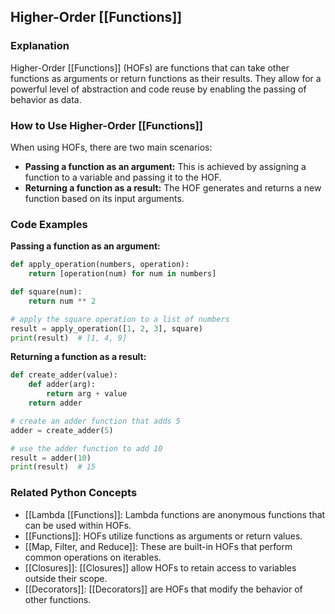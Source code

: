 ## Higher-Order [[Functions]]

### Explanation
Higher-Order [[Functions]] (HOFs) are functions that can take other functions as arguments or return functions as their results. They allow for a powerful level of abstraction and code reuse by enabling the passing of behavior as data.

### How to Use Higher-Order [[Functions]]
When using HOFs, there are two main scenarios:

- **Passing a function as an argument:** This is achieved by assigning a function to a variable and passing it to the HOF.
- **Returning a function as a result:** The HOF generates and returns a new function based on its input arguments.

### Code Examples
**Passing a function as an argument:**

```python
def apply_operation(numbers, operation):
    return [operation(num) for num in numbers]

def square(num):
    return num ** 2

# apply the square operation to a list of numbers
result = apply_operation([1, 2, 3], square)
print(result)  # [1, 4, 9]
```

**Returning a function as a result:**

```python
def create_adder(value):
    def adder(arg):
        return arg + value
    return adder

# create an adder function that adds 5
adder = create_adder(5)

# use the adder function to add 10
result = adder(10)
print(result)  # 15
```

### Related Python Concepts

- [[Lambda [[Functions]]: Lambda functions are anonymous functions that can be used within HOFs.
- [[Functions]]: HOFs utilize functions as arguments or return values.
- [[Map, Filter, and Reduce]]: These are built-in HOFs that perform common operations on iterables.
- [[Closures]]: [[Closures]] allow HOFs to retain access to variables outside their scope.
- [[Decorators]]: [[Decorators]] are HOFs that modify the behavior of other functions.